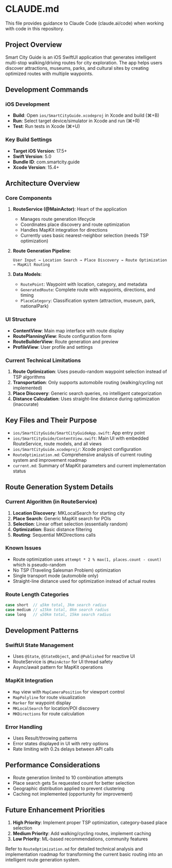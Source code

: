 # CLAUDE.md

This file provides guidance to Claude Code (claude.ai/code) when working with code in this repository.

## Project Overview

Smart City Guide is an iOS SwiftUI application that generates intelligent multi-stop walking/driving routes for city exploration. The app helps users discover attractions, museums, parks, and cultural sites by creating optimized routes with multiple waypoints.

## Development Commands

### iOS Development
- **Build**: Open `ios/SmartCityGuide.xcodeproj` in Xcode and build (⌘+B)
- **Run**: Select target device/simulator in Xcode and run (⌘+R)
- **Test**: Run tests in Xcode (⌘+U)

### Key Build Settings
- **Target iOS Version**: 17.5+
- **Swift Version**: 5.0
- **Bundle ID**: com.smartcity.guide
- **Xcode Version**: 15.4+

## Architecture Overview

### Core Components

1. **RouteService (@MainActor)**: Heart of the application
   - Manages route generation lifecycle
   - Coordinates place discovery and route optimization
   - Handles MapKit integration for directions
   - Currently uses basic nearest-neighbor selection (needs TSP optimization)

2. **Route Generation Pipeline**:
   ```
   User Input → Location Search → Place Discovery → Route Optimization → MapKit Routing
   ```

3. **Data Models**:
   - `RoutePoint`: Waypoint with location, category, and metadata
   - `GeneratedRoute`: Complete route with waypoints, directions, and timing
   - `PlaceCategory`: Classification system (attraction, museum, park, nationalPark)

### UI Structure

- **ContentView**: Main map interface with route display
- **RoutePlanningView**: Route configuration form
- **RouteBuilderView**: Route generation and preview
- **ProfileView**: User profile and settings

### Current Technical Limitations

1. **Route Optimization**: Uses pseudo-random waypoint selection instead of TSP algorithms
2. **Transportation**: Only supports automobile routing (walking/cycling not implemented)
3. **Place Discovery**: Generic search queries, no intelligent categorization
4. **Distance Calculation**: Uses straight-line distance during optimization (inaccurate)

## Key Files and Their Purpose

- `ios/SmartCityGuide/SmartCityGuideApp.swift`: App entry point
- `ios/SmartCityGuide/ContentView.swift`: Main UI with embedded RouteService, route models, and all views
- `ios/SmartCityGuide.xcodeproj/`: Xcode project configuration
- `RouteOptimization.md`: Comprehensive analysis of current routing system and improvement roadmap
- `current.md`: Summary of MapKit parameters and current implementation status

## Route Generation System Details

### Current Algorithm (in RouteService)
1. **Location Discovery**: MKLocalSearch for starting city
2. **Place Search**: Generic MapKit search for POIs
3. **Selection**: Linear offset selection (essentially random)
4. **Optimization**: Basic distance filtering
5. **Routing**: Sequential MKDirections calls

### Known Issues
- Route optimization uses `attempt * 2 % max(1, places.count - count)` which is pseudo-random
- No TSP (Traveling Salesman Problem) optimization
- Single transport mode (automobile only)
- Straight-line distance used for optimization instead of actual routes

### Route Length Categories
```swift
case short  // ≤5km total, 3km search radius
case medium // ≤15km total, 8km search radius  
case long   // ≤50km total, 15km search radius
```

## Development Patterns

### SwiftUI State Management
- Uses `@State`, `@StateObject`, and `@Published` for reactive UI
- RouteService is `@MainActor` for UI thread safety
- Async/await pattern for MapKit operations

### MapKit Integration
- `Map` view with `MapCameraPosition` for viewport control
- `MapPolyline` for route visualization
- `Marker` for waypoint display
- `MKLocalSearch` for location/POI discovery
- `MKDirections` for route calculation

### Error Handling
- Uses Result/throwing patterns
- Error states displayed in UI with retry options
- Rate limiting with 0.2s delays between API calls

## Performance Considerations

- Route generation limited to 10 combination attempts
- Place search gets 5x requested count for better selection
- Geographic distribution applied to prevent clustering
- Caching not implemented (opportunity for improvement)

## Future Enhancement Priorities

1. **High Priority**: Implement proper TSP optimization, category-based place selection
2. **Medium Priority**: Add walking/cycling routes, implement caching
3. **Low Priority**: ML-based recommendations, community features

Refer to `RouteOptimization.md` for detailed technical analysis and implementation roadmap for transforming the current basic routing into an intelligent route generation system.